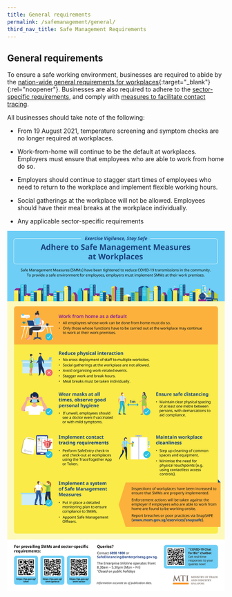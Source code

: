 ```yaml
---
title: General requirements
permalink: /safemanagement/general/
third_nav_title: Safe Management Requirements
---
```


## General requirements

To ensure a safe working environment, businesses are required to abide by the [nation-wide general requirements for workplaces](https://www.mom.gov.sg/covid-19/requirements-for-safe-management-measures){:target="\_blank"}{:rel="noopener"}. Businesses are also required to adhere to the [sector-specific requirements](/safemanagement/sector/), and comply with [measures to facilitate contact tracing](/safemanagement/safeentry/).

All businesses should take note of the following:

- From 19 August 2021, temperature screening and symptom checks are no longer required at workplaces.

- Work-from-home will continue to be the default at workplaces. Employers must ensure that employees who are able to work from home do so.

- Employers should continue to stagger start times of employees who need to return to the workplace and implement flexible working hours.

- Social gatherings at the workplace will not be allowed. Employees should have their meal breaks at the workplace individually.

- Any applicable sector-specific requirements

![SMR](/images/covid/smradvice.jpg 'SMR')
